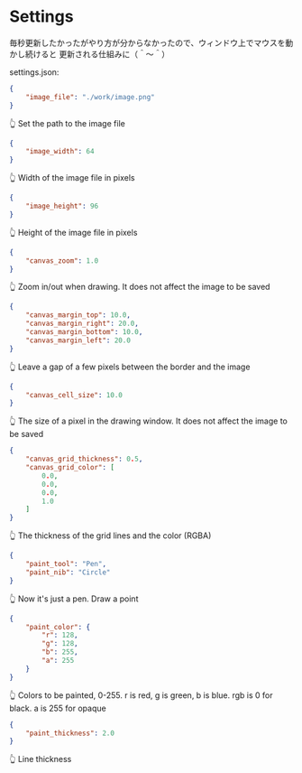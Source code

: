 # Settings

毎秒更新したかったがやり方が分からなかったので、ウィンドウ上でマウスを動かし続けると 更新される仕組みに（＾～＾）  

settings.json:  

```json
{
    "image_file": "./work/image.png"
}
```

👆 Set the path to the image file  

```json
{
    "image_width": 64
}
```

👆 Width of the image file in pixels  

```json
{
    "image_height": 96
}
```

👆 Height of the image file in pixels  

```json
{
    "canvas_zoom": 1.0
}
```

👆 Zoom in/out when drawing. It does not affect the image to be saved  

```json
{
    "canvas_margin_top": 10.0,
    "canvas_margin_right": 20.0,
    "canvas_margin_bottom": 10.0,
    "canvas_margin_left": 20.0
}
```

👆 Leave a gap of a few pixels between the border and the image  

```json
{
    "canvas_cell_size": 10.0
}
```

👆 The size of a pixel in the drawing window. It does not affect the image to be saved  

```json
{
    "canvas_grid_thickness": 0.5,
    "canvas_grid_color": [
        0.0,
        0.0,
        0.0,
        1.0
    ]
}
```

👆 The thickness of the grid lines and the color (RGBA)  

```json
{
    "paint_tool": "Pen",
    "paint_nib": "Circle"
}
```

👆 Now it's just a pen. Draw a point  

```json
{
    "paint_color": {
        "r": 128,
        "g": 128,
        "b": 255,
        "a": 255
    }
}
```

👆 Colors to be painted, 0-255. r is red, g is green, b is blue. rgb is 0 for black. a is 255 for opaque

```json
{
    "paint_thickness": 2.0
}
```

👆 Line thickness
